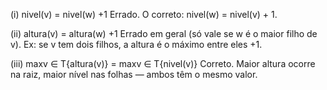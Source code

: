 (i) nivel(v) = nivel(w) +1
Errado. O correto: nivel(w) = nivel(v) + 1.

(ii) altura(v) = altura(w) +1
Errado em geral (só vale se w é o maior filho de v). Ex: se v tem dois filhos, a altura é o máximo entre eles +1.

(iii) maxv ∈ T{altura(v)} = maxv ∈ T{nivel(v)}
Correto. Maior altura ocorre na raiz, maior nível nas folhas — ambos têm o mesmo valor.
